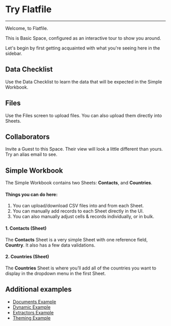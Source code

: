 # Try Flatfile

---

Welcome, to Flatfile.

This is Basic Space, configured as an interactive tour to show you around.

Let's begin by first getting acquainted with what you're seeing here in the sidebar.

## Data Checklist

Use the Data Checklist to learn the data that will be expected in the Simple Workbook.

## Files

Use the Files screen to upload files. You can also upload them directly into Sheets.

## Collaborators

Invite a Guest to this Space. Their view will look a little different than yours. Try an alias email to see.

## Simple Workbook

The Simple Workbook contains two Sheets: **Contacts**, and **Countries**.

#### Things you can do here:

1. You can upload/download CSV files into and from each Sheet.
2. You can manually add records to each Sheet directly in the UI.
3. You can also manually adjust cells & records individually, or in bulk.

#### 1. Contacts (Sheet)

The **Contacts** Sheet is a very simple Sheet with one reference field, **Country**. It also has a few data validations.

#### 2. Countries (Sheet)

The **Countries** Sheet is where you’ll add all of the countries you want to display in the dropdown menu in the first Sheet.

## Additional examples

- [Documents Example](https://platform.flatfile.com/getting-started)
- [Dynamic Example](https://platform.flatfile.com/getting-started)
- [Extractors Example](https://platform.flatfile.com/getting-started)
- [Theming Example](https://platform.flatfile.com/getting-started)

